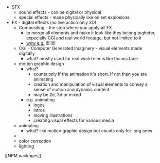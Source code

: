 - SFX
	- sound effects - can be digital or physical 
	- special effects - made physically like on set explosions
- FX - digital effects (no live action only 3D)
	- Compositing - the step where you apply all FX
		- to merge all elements and make it look like they belong togheter, expecially CGI and real world footage, but not limited to it
		- [wow e.g.](https://www.youtube.com/watch?v=cNybMh45ytE) !!!!!!!!
	- CGI - Computer Generated Imaginery - visual elements made digitally
		- what? mostly used for real world elems like thanos face
	- motion graphic design
		- what?
			- counts only If the animation it's short. If not then you are animating
			- creation and manipulation of visual elements to convey a sense of motion and dynamic content
			- may be 2d, 3d or mixed
		- e.g. animating
			- logos
			- intros
			- moving illustrations
			- creating visual effects for various media
	- animating
		- what? like motion graphic design but counts only for long ones
	-
	- color correction
	- lighting

[[NPM packages]]